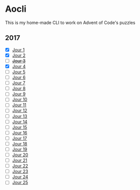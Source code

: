 # Aocli

This is my home-made CLI to work on Advent of Code's puzzles

## 2017

- [x] [Jour 1](https://adventofcode.com/2017/day/1)
- [x] [Jour 2](https://adventofcode.com/2017/day/2)
- [ ] ~~[Jour 3](https://adventofcode.com/2017/day/3)~~
- [x] [Jour 4](https://adventofcode.com/2017/day/4)
- [ ] [Jour 5](https://adventofcode.com/2017/day/5)
- [ ] [Jour 6](https://adventofcode.com/2017/day/6)
- [ ] [Jour 7](https://adventofcode.com/2017/day/7)
- [ ] [Jour 8](https://adventofcode.com/2017/day/8)
- [ ] [Jour 9](https://adventofcode.com/2017/day/9)
- [ ] [Jour 10](https://adventofcode.com/2017/day/10)
- [ ] [Jour 11](https://adventofcode.com/2017/day/11)
- [ ] [Jour 12](https://adventofcode.com/2017/day/12)
- [ ] [Jour 13](https://adventofcode.com/2017/day/13)
- [ ] [Jour 14](https://adventofcode.com/2017/day/14)
- [ ] [Jour 15](https://adventofcode.com/2017/day/15)
- [ ] [Jour 16](https://adventofcode.com/2017/day/16)
- [ ] [Jour 17](https://adventofcode.com/2017/day/17)
- [ ] [Jour 18](https://adventofcode.com/2017/day/18)
- [ ] [Jour 19](https://adventofcode.com/2017/day/19)
- [ ] [Jour 20](https://adventofcode.com/2017/day/20)
- [ ] [Jour 21](https://adventofcode.com/2017/day/21)
- [ ] [Jour 22](https://adventofcode.com/2017/day/22)
- [ ] [Jour 23](https://adventofcode.com/2017/day/23)
- [ ] [Jour 24](https://adventofcode.com/2017/day/24)
- [ ] [Jour 25](https://adventofcode.com/2017/day/25)
